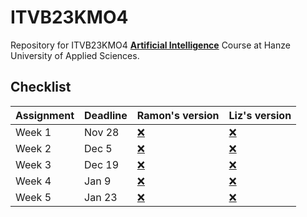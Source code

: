 # ITVB23KMO4
Repository for ITVB23KMO4 **[Artificial Intelligence](https://catalogue.hanze.nl/nl/course/2023/ITVB23KMO4)** Course at Hanze University of Applied Sciences.

## Checklist

| Assignment | Deadline | Ramon's version | Liz's version |
| --- | --- | --- | --- |
| Week 1 | Nov 28| [❌](#) | [❌](#) |
| Week 2 | Dec 5| [❌](#) | [❌](#) |
| Week 3 | Dec 19| [❌](#) | [❌](#) |
| Week 4 | Jan 9| [❌](#) | [❌](#) |
| Week 5 | Jan 23| [❌](#) | [❌](#) |

